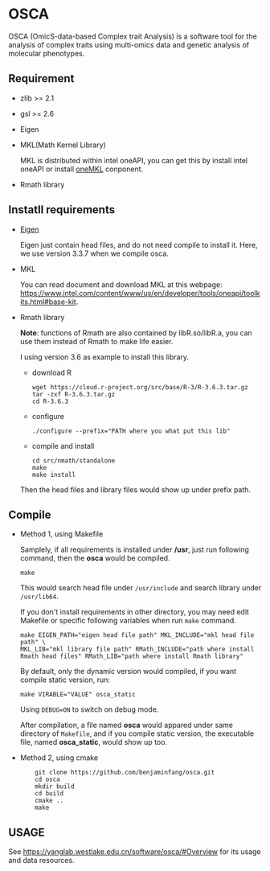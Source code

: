 # OSCA  

OSCA (OmicS-data-based Complex trait Analysis) is a software tool for the analysis of complex traits using multi-omics data and genetic analysis of molecular phenotypes.

## Requirement

- zlib >= 2.1

- gsl >= 2.6

- Eigen

- MKL(Math Kernel Library)

    MKL is distributed within intel oneAPI, you can get this by install intel oneAPI or install [oneMKL](https://www.intel.com/content/www/us/en/developer/tools/oneapi/onemkl-download.html) conponent.

- Rmath library

## Instatll requirements

- [Eigen](https://eigen.tuxfamily.org/index.php?title=Main_Page)

    Eigen just contain head files, and do not need compile to install it. Here, we use version 3.3.7 when we compile osca.

- MKL

    You can read document and download MKL at this webpage: https://www.intel.com/content/www/us/en/developer/tools/oneapi/toolkits.html#base-kit.  

- Rmath library

    __Note__: functions of Rmath are also contained by libR.so/libR.a, you can use them instead of Rmath to make life easier.

    I using version 3.6 as example to install this library.

    * download R

        `wget https://cloud.r-project.org/src/base/R-3/R-3.6.3.tar.gz`  
        `tar -zxf R-3.6.3.tar.gz`  
        `cd R-3.6.3`  
    
    * configure

        `./configure --prefix="PATH where you what put this lib"`  
    
    * compile and install

        `cd src/nmath/standalone`  
        `make`  
        `make install`  
    
    Then the head files and library files would show up under prefix path.

## Compile

* Method 1, using Makefile

    Samplely, if all requirements is installed under **/usr**, just run following command, then the **osca** would be compiled.

    ```
    make  
    ```

    This would search head file under `/usr/include` and search library under `/usr/lib64`.  

    If you don't install requirements in other directory, you may need edit Makefile or specific following variables when run `make` command.

    ```
    make EIGEN_PATH="eigen head file path" MKL_INCLUDE="mkl head file path" \
    MKL_LIB="mkl library file path" RMath_INCLUDE="path where install Rmath head files" RMath_LIB="path where install Rmath library"
    ```

    By default, only the dynamic version would compiled, if you want compile static version, run:

    ```
    make VIRABLE="VALUE" osca_static
    ```
    Using `DEBUG=ON` to switch on debug mode.

    After compilation, a file named **osca** would appared under same directory of `Makefile`, and if you compile static version, the executable file, named **osca_static**, would show up too. 


* Method 2, using cmake

    ```
        git clone https://github.com/benjaminfang/osca.git
        cd osca
        mkdir build
        cd build
        cmake ..
        make
    ```

## USAGE

See https://yanglab.westlake.edu.cn/software/osca/#Overview for its usage and data resources.
